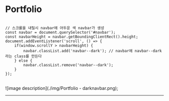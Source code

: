 # Portfolio

<pre>
<code>
// 스크롤을 내릴시 navbar에 어두운 색 navbar가 생성
const navbar = document.querySelector('#navbar');
const navbarHeight = navbar.getBoundingClientRect().height;
document.addEventListener('scroll', () => {
    if(window.scrollY > navbarHeight) {
        navbar.classList.add('navbar--dark'); // navbar에 navbar--dark라는 class를 만든다 
    } else {
        navbar.classList.remove('navbar--dark');
    }
});
</code>
</pre>

![image description](./img/Portfolio - darknavbar.png);
 
 ---
